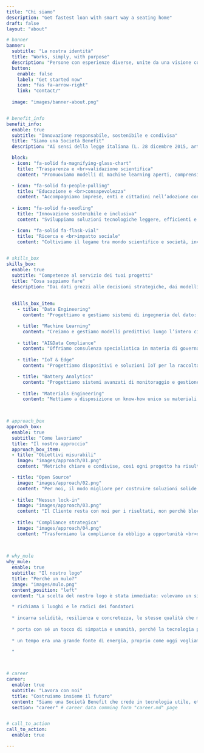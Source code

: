 ```yaml
---
title: "Chi siamo"
description: "Get fastest loan with smart way a seating home"
draft: false
layout: "about"

# banner
banner:
  subtitle: "La nostra identità"
  title: "Works, simply, with purpose"
  description: "Persone con esperienze diverse, unite da una visione comune: costruire tecnologie che funzionano davvero, in modo semplice e con uno scopo chiaro.<br>Ci impegniamo a trasformare i dati in strumenti al servizio delle imprese, delle comunità e dell’ambiente."
  button:
    enable: false
    label: "Get started now"
    icon: "fas fa-arrow-right"
    link: "contact/"
  
  image: "images/banner-about.png"


# benefit_info
benefit_info:
  enable: true
  subtitle: "Innovazione responsabile, sostenibile e condivisa"
  title: "Siamo una Società Benefit"
  description: "Ai sensi della legge italiana (L. 28 dicembre 2015, art. unico, commi 376-384), siamo una società benefit. <br>Oltre allo scopo lucrativo, perseguiamo finalità di beneficio comune con un impegno concreto verso società, ambiente e comunità in cui operiamo. <br>Questi i nostri principali impegni:"

  block:
  - icon: "fa-solid fa-magnifying-glass-chart"
    title: "Trasparenza e <br>validazione scientifica"
    content: "Promuoviamo modelli di machine learning aperti, comprensibili e verificabili, affinché possano essere adottati in modo etico e responsabile nei contesti ad alto impatto sociale. Favoriamo la condivisione con comunità scientifica e organismi indipendenti per garantire rigore e affidabilità."

  - icon: "fa-solid fa-people-pulling"
    title: "Educazione e <br>consapevolezza"
    content: "Accompagniamo imprese, enti e cittadini nell’adozione consapevole dell’AI, aiutandoli a comprenderne opportunità e limiti. Prestiamo particolare attenzione alle PMI, guidandole verso scelte concrete e sostenibili, lontane dall’hype e vicine ai reali bisogni."
    
  - icon: "fa-solid fa-seedling"
    title: "Innovazione sostenibile e inclusiva"
    content: "Sviluppiamo soluzioni tecnologiche leggere, efficienti e a basso impatto ambientale, riducendo consumi e costi. Così rendiamo accessibile l’innovazione anche a chi ha risorse limitate, contribuendo a colmare il divario tecnologico e favorendo equità sociale."

  - icon: "fa-solid fa-flask-vial"
    title: "Ricerca e <br>impatto sociale"
    content: "Coltiviamo il legame tra mondo scientifico e società, investendo in ricerca e collaborazioni con università ed enti locali. Operiamo in settori ad alto impatto sociale, come l'energia, contribuendo a una transizione ecologica più giusta, sostenibile e resiliente."
    

# skills_box
skills_box:
  enable: true
  subtitle: "Competenze al servizio dei tuoi progetti"
  title: "Cosa sappiamo fare"
  description: "Dai dati grezzi alle decisioni strategiche, dai modelli predittivi alle batterie intelligenti: le nostre competenze coprono ogni aspetto dell’ingegneria dei dati, dell’intelligenza artificiale e dei sistemi energetici avanzati, per soluzioni affidabili e sostenibili."
  
  
  skills_box_item:
    - title: "Data Engineering"
      content: "Progettiamo e gestiamo sistemi di ingegneria del dato: pipeline scalabili, qualità e validazione, strumenti di profiling e architetture moderne on-premise e cloud. Garantiamo dati affidabili, accessibili e pronti all’uso"

    - title: "Machine Learning"
      content: "Creiamo e gestiamo modelli predittivi lungo l’intero ciclo di vita: dalla raccolta e trasformazione dei dati, alla selezione e addestramento, fino al monitoraggio e all’integrazione in sistemi e dispositivi complessi"
      
    - title: "AI&Data Compliance"
      content: "Offriamo consulenza specialistica in materia di governance e conformità normativa (AI Act, GDPR, DORA, NIS2), supportando valutazioni d’impatto, misure tecniche e organizzative e processi di certificazione"
      
    - title: "IoT & Edge"
      content: "Progettiamo dispositivi e soluzioni IoT per la raccolta e pre-elaborazione dei dati, con capacità di calcolo distribuito su edge device. Integriamo i sistemi con piattaforme di analisi, modelli ML e controlli automatici."

    - title: "Battery Analytics"
      content: "Progettiamo sistemi avanzati di monitoraggio e gestione dell’energia (EMS) basati su AI/ML. Offriamo analisi accurate di stato di carica e salute delle batterie, garantendo sicurezza, affidabilità e ritorni economici superiori"
      
    - title: "Materials Engineering"
      content: "Mettiamo a disposizione un know-how unico su materiali elettrochimici e batterie di nuova generazione. Combiniamo modellazione numerica, progettazione di elettrodi e analisi sperimentali per soluzioni ad alte prestazioni e scalabili"  
  


# approach_box
approach_box:
  enable: true
  subtitle: "Come lavoriamo"
  title: "Il nostro approccio"
  approach_box_item:
  - title: "Obiettivi misurabili"
    image: "images/approach/01.png"
    content: "Metriche chiare e condivise, così ogni progetto ha risultati <br>concreti e quantificabili"

  - title: "Open Source"
    image: "images/approach/02.png"
    content: "Per noi, il modo migliore per costruire soluzioni solide e realmente innovative"
    
  - title: "Nessun lock-in"
    image: "images/approach/03.png"
    content: "Il Cliente resta con noi per i risultati, non perchè bloccato da barriere artificiali"
    
  - title: "Compliance strategica"
    image: "images/approach/04.png"
    content: "Trasformiamo la compliance da obbligo a opportunità <br>di fiducia e crescita"

  
  
# why_mule
why_mule:
  enable: true
  subtitle: "Il nostro logo"
  title: "Perché un mulo?"
  image: "images/mulo.png"
  content_position: "left"
  content: "La scelta del nostro logo è stata immediata: volevamo un simbolo che ci rappresentasse davvero. Il nostro logo è un mulo, e non per caso. <br>I motivi sono semplici e profondi:  

  * richiama i luoghi e le radici dei fondatori
  
  * incarna solidità, resilienza e concretezza, le stesse qualità che mettiamo nei nostri progetti
  
  * porta con sé un tocco di simpatia e umanità, perché la tecnologia può essere seria senza smettere di essere vicina alle persone
  
  * un tempo era una grande fonte di energia, proprio come oggi vogliamo che lo siano i dati  

  "  

  

# career
career:
  enable: true
  subtitle: "Lavora con noi"
  title: "Costruiamo insieme il futuro"
  content: "Siamo una Società Benefit che crede in tecnologia utile, etica e sostenibile. Cerchiamo persone preparate e con la voglia costante di imparare cose nuove. <br>Non ti chiederemo mai di *seguire l’hype*, ma di condividere la voglia di costruire soluzioni vere, che portino impatto e valore a imprese e comunità. <br>Se ti riconosci in queste parole, c’è un posto per te nella nostra squadra."
  section: "career" # career data comming form "career.md" page


# call_to_action
call_to_action:
  enable: true

---
```

